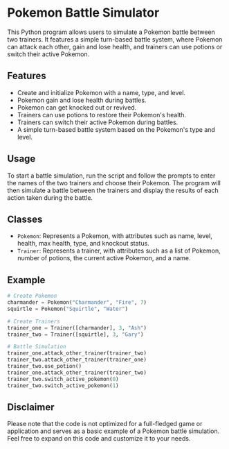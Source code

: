# Pokemon Battle Simulator

This Python program allows users to simulate a Pokemon battle between two trainers. It features a simple turn-based battle system, where Pokemon can attack each other, gain and lose health, and trainers can use potions or switch their active Pokemon.

## Features

- Create and initialize Pokemon with a name, type, and level.
- Pokemon gain and lose health during battles.
- Pokemon can get knocked out or revived.
- Trainers can use potions to restore their Pokemon's health.
- Trainers can switch their active Pokemon during battles.
- A simple turn-based battle system based on the Pokemon's type and level.

## Usage

To start a battle simulation, run the script and follow the prompts to enter the names of the two trainers and choose their Pokemon. The program will then simulate a battle between the trainers and display the results of each action taken during the battle.

## Classes

- `Pokemon`: Represents a Pokemon, with attributes such as name, level, health, max health, type, and knockout status.
- `Trainer`: Represents a trainer, with attributes such as a list of Pokemon, number of potions, the current active Pokemon, and a name.

## Example

```python
# Create Pokemon
charmander = Pokemon("Charmander", "Fire", 7)
squirtle = Pokemon("Squirtle", "Water")

# Create Trainers
trainer_one = Trainer([charmander], 3, "Ash")
trainer_two = Trainer([squirtle], 3, "Gary")

# Battle Simulation
trainer_one.attack_other_trainer(trainer_two)
trainer_two.attack_other_trainer(trainer_one)
trainer_two.use_potion()
trainer_one.attack_other_trainer(trainer_two)
trainer_two.switch_active_pokemon(0)
trainer_two.switch_active_pokemon(1)
```
## Disclaimer

Please note that the code is not optimized for a full-fledged game or application and serves as a basic example of a Pokemon battle simulation. Feel free to expand on this code and customize it to your needs.
